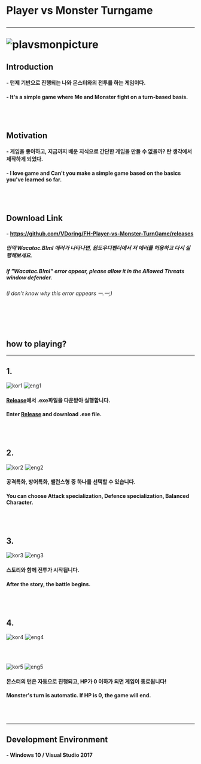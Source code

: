 # Player vs Monster Turngame <hr/> ![plavsmonpicture](https://user-images.githubusercontent.com/50266731/59259712-4351b000-8c75-11e9-9d66-d2976e18dc60.PNG)

## Introduction

#### - 턴제 기반으로 진행되는 나와 몬스터와의 전투를 하는 게임이다.
#### - It's a simple game where Me and Monster fight on a turn-based basis.

<br/><br/>

## Motivation

#### - 게임을 좋아하고, 지금까지 배운 지식으로 간단한 게임을 만들 수 없을까? 란 생각에서 제작하게 되었다.
#### - I love game and Can't you make a simple game based on the basics you've learned so far.

<br/><br/>

## Download Link
#### - https://github.com/VDoring/FH-Player-vs-Monster-TurnGame/releases
##### 만약 Wacatac.B!ml 에러가 나타나면, 윈도우디펜더에서 저 에러를 허용하고 다시 실행해보세요.
##### if "Wacatac.B!ml" error appear, please allow it in the Allowed Threats window defender.
###### (I don't know why this error appears ㅡ.ㅡ;)

<br/><br/><br/>

## how to playing?
-----------------------------

## 1.
![kor1](https://user-images.githubusercontent.com/50266731/61592300-71c79100-ac0c-11e9-9455-ada79ead9863.PNG)
![eng1](https://user-images.githubusercontent.com/50266731/61592402-ccadb800-ac0d-11e9-8228-b92b44342272.PNG)
#### [Release](https://github.com/VDoring/FH-Player-vs-Monster-TurnGame/releases)에서 .exe파일을 다운받아 실행합니다.
#### Enter [Release](https://github.com/VDoring/FH-Player-vs-Monster-TurnGame/releases) and download .exe file.

<br/><br/>

## 2.
![kor2](https://user-images.githubusercontent.com/50266731/61592367-67f25d80-ac0d-11e9-8eb7-7aaf37b42bee.PNG)
![eng2](https://user-images.githubusercontent.com/50266731/61592407-d7684d00-ac0d-11e9-8464-d68fbccddbad.PNG)
#### **공격특화**, **방어특화**, **밸런스형** 중 하나를 선택할 수 있습니다.
#### You can choose **Attack specialization**, **Defence specialization**, **Balanced** Character.

<br/><br/>

## 3.
![kor3](https://user-images.githubusercontent.com/50266731/61592388-8d7f6700-ac0d-11e9-9324-0b40fdda7ccb.PNG)
![eng3](https://user-images.githubusercontent.com/50266731/61592415-e818c300-ac0d-11e9-978e-df7093eb1052.PNG)
#### 스토리와 함께 전투가 시작됩니다.
#### After the story, the battle begins.

<br/><br/>

## 4.
![kor4](https://user-images.githubusercontent.com/50266731/61592391-9708cf00-ac0d-11e9-9806-65eec189bff9.PNG)
![eng4](https://user-images.githubusercontent.com/50266731/61592418-f535b200-ac0d-11e9-816f-61bb0c14787e.PNG)

<br/><br/>

![kor5](https://user-images.githubusercontent.com/50266731/61592394-a38d2780-ac0d-11e9-9a89-fe7de2ef0073.PNG)
![eng5](https://user-images.githubusercontent.com/50266731/61592421-f830a280-ac0d-11e9-8fef-26bad64f8e58.PNG)
#### 몬스터의 턴은 자동으로 진행되고, HP가 0 이하가 되면 게임이 종료됩니다!
#### Monster's turn is automatic. If HP is 0, the game will end.

<br/><br/>

---------------------------------
## Development Environment
#### - Windows 10 / Visual Studio 2017
